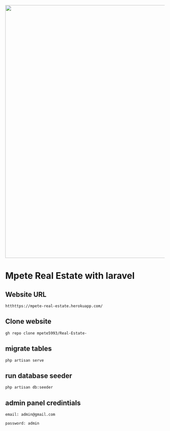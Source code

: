 <p align="center"><a href="https://mpete-real-estate.herokuapp.com/" target="_blank"><img src="https://mpete-real-estate.herokuapp.com/Images/demo.png" width="800"></a></p>

# Mpete Real Estate with laravel

## Website URL

```
htthttps://mpete-real-estate.herokuapp.com/
```

## Clone website

```
gh repo clone mpete5993/Real-Estate-
```

## migrate tables

```
php artisan serve
```

## run database seeder

```
php artisan db:seeder
```

## admin panel credintials

```
email: admin@gmail.com
```

```
password: admin
```
